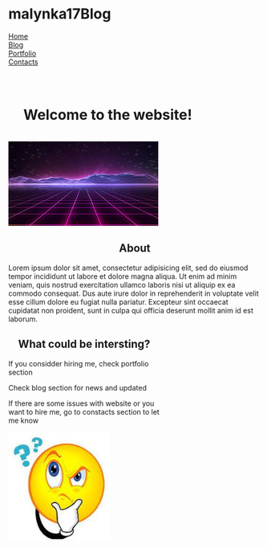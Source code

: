 # malynka17Blog
<!DOCTYPE html>
<html>
<head>
	<title>My Blog</title>
	<link rel="stylesheet" href="style.css">
	<meta name="viewport" content="width=device-width, initial-scale=1">
</head>
<body>
	<script src="vlog.js"></script>
	<div class="navBar">
		<div class="navBar-button"><a href="#">Home</a></div>
		<div class="navBar-button"><a href="blog.html">Blog</a></div>
		<div class="navBar-button"><a href="Portfolio.html">Portfolio</a></div>
		<div class="navBar-button"><a href="Contacts.html">Contacts</a></div>
	</div>
	<div class="page-content">
		<div class="preview" style="height: 100px; margin-top: 50px">
		<h1 style="height: 100%; padding: 30px">Welcome to the website!</h1>
		</div>
		<div class="block">
			<img src="images.jpeg">
			<div>
				<center><h2>About</h2></center>
				<p>Lorem ipsum dolor sit amet, consectetur adipisicing elit, sed do eiusmod
				tempor incididunt ut labore et dolore magna aliqua. Ut enim ad minim veniam,
				quis nostrud exercitation ullamco laboris nisi ut aliquip ex ea commodo
				consequat. Dus aute irure dolor in reprehenderit in voluptate velit esse
				cillum dolore eu fugiat nulla pariatur. Excepteur sint occaecat cupidatat non
				proident, sunt in culpa qui officia deserunt mollit anim id est laborum.</p>
			</div>
		</div>
		<div class="block">
			<div style="width: 60%">
				<center><h2>What could be intersting?</h2></center>
				<p>If you considder hiring me, check portfolio section</p>
				<p>Check blog section for news and updated </p>
				<p>If there are some issues with website or you want to hire me, go to constacts section to let me know</p>
			</div>
			<div style="width: 40%; align-content: right">
			<img src="index.jpeg" style="float: right; right: 0">
			</div>
		</div>
	
	</div>
	
</body>
